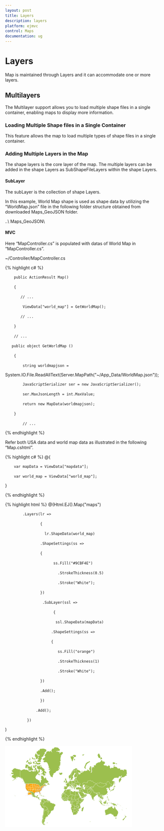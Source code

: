 ```yaml
---
layout: post
title: Layers
description: layers
platform: ejmvc
control: Maps
documentation: ug
---
```


# Layers

Map is maintained through Layers and it can accommodate one or more layers.

## Multilayers

The Multilayer support allows you to load multiple shape files in a single container, enabling maps to display more information.

### Loading Multiple Shape files in a Single Container

This feature allows the map to load multiple types of shape files in a single container.

### Adding Multiple Layers in the Map 

The shape layers is the core layer of the map. The multiple layers can be added in the shape Layers as SubShapeFileLayers within the shape Layers.

#### SubLayer

The subLayer is the collection of shape Layers. 

In this example, World Map shape is used as shape data by utilizing the “WorldMap.json” file in the following folder structure obtained from downloaded Maps_GeoJSON folder.

..\ Maps_GeoJSON\

#### MVC

Here “MapController.cs” is populated with datas of World Map in “MapController.cs”.

~/Controller/MapController.cs



{% highlight c# %}


        public ActionResult Map()

        {

           // ...

            ViewData["world_map"] = GetWorldMap();

           // ...

        }

        // ...

       public object GetWorldMap ()

        {

            string worldmapjson =                                                                                                                                                                                                                                                                                                                                                                                                                                                                                                                                                                                                                                      

System.IO.File.ReadAllText(Server.MapPath("~/App_Data/WorldMap.json"));

            JavaScriptSerializer ser = new JavaScriptSerializer();

            ser.MaxJsonLength = int.MaxValue;

            return new MapData(worldmapjson);

        }

            // ...





{% endhighlight %}



Refer both USA data and world map data as illustrated in the following “Map.cshtml”.

{% highlight c# %}
@{       

        var mapData = ViewData["mapdata"];

        var world_map = ViewData["world_map"];

 } 

{% endhighlight %}

{% highlight html %}
@(Html.EJ().Map("maps")

            .Layers(lr =>

                    {

                      lr.ShapeData(world_map)

                    .ShapeSettings(ss =>

                    {

                          ss.Fill("#9CBF4E")

                            .StrokeThickness(0.5)

                            .Stroke("White");                            

                    })

                     .SubLayer(ssl =>

                          {     

                           ssl.ShapeData(mapData)

                         .ShapeSettings(ss =>

                         {

                            ss.Fill("orange")

                            .StrokeThickness(1)

                            .Stroke("White");                            

                    })

                    .Add();                     

                    })

                  .Add();

              })           

   )            

{% endhighlight %}

![](Layers_images/Layers_img1.png)


